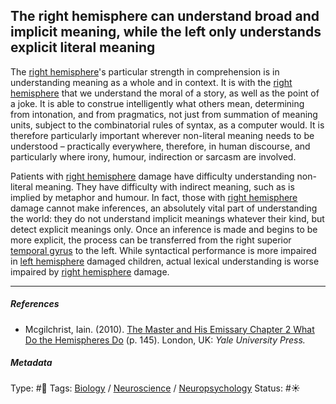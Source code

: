 ## The right hemisphere can understand broad and implicit meaning, while the left only understands explicit literal meaning

The [right hemisphere](Right%20hemisphere.md)'s particular strength in comprehension is in understanding meaning as a whole and in context. It is with the [right hemisphere](Right%20hemisphere.md) that we understand the moral of a story, as well as the point of a joke. It is able to construe intelligently what others mean, determining from intonation, and from pragmatics, not just from summation of meaning units, subject to the combinatorial rules of syntax, as a computer would. It is therefore particularly important wherever non-literal meaning needs to be understood – practically everywhere, therefore, in human discourse, and particularly where irony, humour, indirection or sarcasm are involved. 

Patients with [right hemisphere](Right%20hemisphere.md) damage have difficulty understanding non-literal meaning. They have difficulty with indirect meaning, such as is implied by metaphor and humour. In fact, those with [right hemisphere](Right%20hemisphere.md) damage cannot make inferences, an absolutely vital part of understanding the world: they do not understand implicit meanings whatever their kind, but detect explicit meanings only. Once an inference is made and begins to be more explicit, the process can be transferred from the right superior [temporal gyrus]() to the left. While syntactical performance is more impaired in [left hemisphere](Left%20hemisphere.md) damaged children, actual lexical understanding is worse impaired by [right hemisphere](Right%20hemisphere.md) damage.

---

##### References

* Mcgilchrist, Iain. (2010). [The Master and His Emissary Chapter 2 What Do the Hemispheres Do](The%20Master%20and%20His%20Emissary%20Chapter%202%20What%20Do%20the%20Hemispheres%20Do.md) (p. 145). London, UK: *Yale University Press.*

##### Metadata

Type: #🔴 
Tags: [Biology]() / [Neuroscience](Neuroscience.md) / [Neuropsychology](Neuropsychology.md) 
Status: #☀️ 
